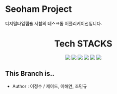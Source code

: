 # Seoham Project

디지털타입캡슐 서함의 데스크톱 어플리케이션입니다.

<div align=center><h1>Tech STACKS</h1></div>

<div align=center>
  <img src="https://img.shields.io/badge/html5-E34F26?style=for-the-badge&logo=html5&logoColor=white"> 
  <img src="https://img.shields.io/badge/css-1572B6?style=for-the-badge&logo=css3&logoColor=white"> 
  <img src="https://img.shields.io/badge/react-61DAFB?style=for-the-badge&logo=react&logoColor=black"> 
  <img src="https://img.shields.io/badge/typescript-3178C6?style=for-the-badge&logo=typescript&logoColor=black"> 
  <img src="https://img.shields.io/badge/styledcomponents-DB7093?style=for-the-badge&logo=styledcompoenents&logoColor=black"> 
  <img src="https://img.shields.io/badge/electron-47848F?style=for-the-badge&logo=electron&logoColor=black"> 
</div>

## This Branch is..
 - Author : 이정수 / 제이드, 이해연, 조민규